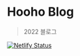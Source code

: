 # Hooho Blog

> 2022 블로그

[![Netlify Status](https://api.netlify.com/api/v1/badges/900f63ba-bdfd-4b20-ab8b-1ba6b7c35515/deploy-status)](https://app.netlify.com/sites/hooho/deploys)
